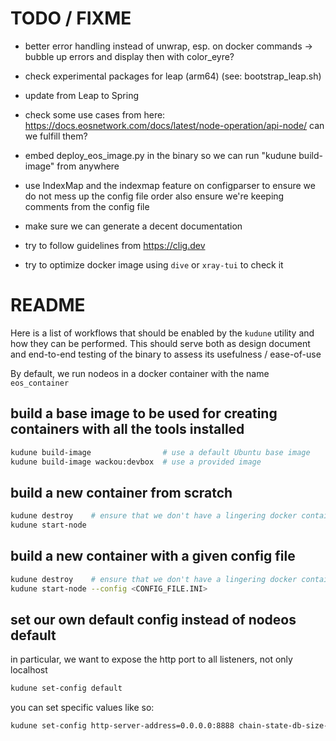 
# TODO / FIXME

- better error handling instead of unwrap, esp. on docker commands
  -> bubble up errors and display then with color_eyre?

- check experimental packages for leap (arm64) (see: bootstrap_leap.sh)

- update from Leap to Spring

- check some use cases from here: <https://docs.eosnetwork.com/docs/latest/node-operation/api-node/>
  can we fulfill them?

- embed deploy_eos_image.py in the binary so we can run "kudune build-image" from anywhere

- use IndexMap and the indexmap feature on configparser to ensure we do not mess up the config file order
  also ensure we're keeping comments from the config file

- make sure we can generate a decent documentation

- try to follow guidelines from <https://clig.dev>

- try to optimize docker image using `dive` or `xray-tui` to check it


# README

Here is a list of workflows that should be enabled by the `kudune` utility
and how they can be performed. This should serve both as design document
and end-to-end testing of the binary to assess its usefulness / ease-of-use

By default, we run nodeos in a docker container with the name `eos_container`

## build a base image to be used for creating containers with all the tools installed

```sh
kudune build-image                # use a default Ubuntu base image
kudune build-image wackou:devbox  # use a provided image
```


## build a new container from scratch

```sh
kudune destroy    # ensure that we don't have a lingering docker container
kudune start-node
```

## build a new container with a given config file

```sh
kudune destroy    # ensure that we don't have a lingering docker container
kudune start-node --config <CONFIG_FILE.INI>
```

## set our own default config instead of nodeos default

in particular, we want to expose the http port to all listeners, not only localhost

```sh
kudune set-config default
```

you can set specific values like so:
```sh
kudune set-config http-server-address=0.0.0.0:8888 chain-state-db-size-mb=65536 contracts-console=true
```
